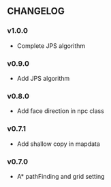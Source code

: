 ## CHANGELOG

### v1.0.0
- Complete JPS algorithm
### v0.9.0
- Add JPS algorithm
### v0.8.0
- Add face direction in npc class
### v0.7.1
- Add shallow copy in mapdata
### v0.7.0
- A* pathFinding and grid setting